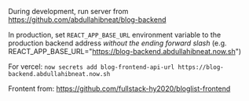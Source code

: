 During development, run server from https://github.com/abdullahibneat/blog-backend

In production, set `REACT_APP_BASE_URL` environment variable to the production backend address *without the ending forward slash* (e.g. REACT_APP_BASE_URL="https://blog-backend.abdullahibneat.now.sh")

For vercel:
`now secrets add blog-frontend-api-url https://blog-backend.abdullahibneat.now.sh`

Frontent from: https://github.com/fullstack-hy2020/bloglist-frontend